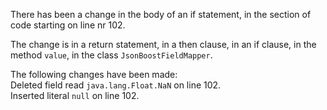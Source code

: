 There has been a change in the body of an if statement, in the section of code starting on line nr 102.
  
The change is in a return statement, in a then clause, in an if clause, in the method ```value```, in the class ```JsonBoostFieldMapper```.
  
The following changes have been made:  
Deleted field read ```java.lang.Float.NaN``` on line 102.  
Inserted literal ```null``` on line 102.  
